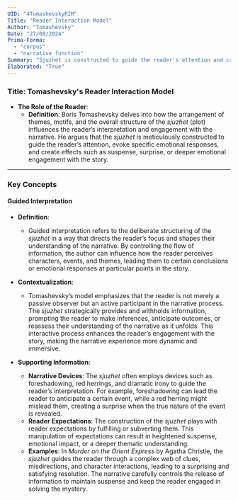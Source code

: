 ```yaml
---
UID: "4TomashevskyRIM"
Title: "Reader Interaction Model"
Author: "Tomashevsky"
Date: "27/08/2024"
Prima-Forma:
  - "corpus"
  - "narrative function"
Summary: "Sjuzhet is constructed to guide the reader's attention and create specific effects such as suspense, surprise, or emotional engagement."
Elaborated: "True"
---
```

### Title: **Tomashevsky's Reader Interaction Model**

- **The Role of the Reader**:
  - **Definition**: Boris Tomashevsky delves into how the arrangement of themes, motifs, and the overall structure of the *sjuzhet* (plot) influences the reader’s interpretation and engagement with the narrative. He argues that the *sjuzhet* is meticulously constructed to guide the reader’s attention, evoke specific emotional responses, and create effects such as suspense, surprise, or deeper emotional engagement with the story.

---

### **Key Concepts**

#### **Guided Interpretation**

- **Definition**:
  - Guided interpretation refers to the deliberate structuring of the *sjuzhet* in a way that directs the reader’s focus and shapes their understanding of the narrative. By controlling the flow of information, the author can influence how the reader perceives characters, events, and themes, leading them to certain conclusions or emotional responses at particular points in the story.

- **Contextualization**:
  - Tomashevsky’s model emphasizes that the reader is not merely a passive observer but an active participant in the narrative process. The *sjuzhet* strategically provides and withholds information, prompting the reader to make inferences, anticipate outcomes, or reassess their understanding of the narrative as it unfolds. This interactive process enhances the reader’s engagement with the story, making the narrative experience more dynamic and immersive.

- **Supporting Information**:
  - **Narrative Devices**: The *sjuzhet* often employs devices such as foreshadowing, red herrings, and dramatic irony to guide the reader’s interpretation. For example, foreshadowing can lead the reader to anticipate a certain event, while a red herring might mislead them, creating a surprise when the true nature of the event is revealed.
  - **Reader Expectations**: The construction of the *sjuzhet* plays with reader expectations by fulfilling or subverting them. This manipulation of expectations can result in heightened suspense, emotional impact, or a deeper thematic understanding.
  - **Examples**: In *Murder on the Orient Express* by Agatha Christie, the *sjuzhet* guides the reader through a complex web of clues, misdirections, and character interactions, leading to a surprising and satisfying resolution. The narrative carefully controls the release of information to maintain suspense and keep the reader engaged in solving the mystery.
